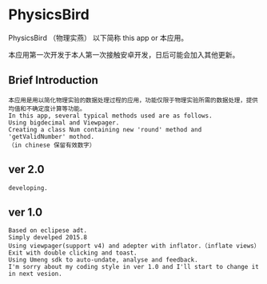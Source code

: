 # PhysicsBird
PhysicsBird （物理实燕） 以下简称 this app or 本应用。

本应用第一次开发于本人第一次接触安卓开发，日后可能会加入其他更新。
## Brief Introduction
	本应用是用以简化物理实验的数据处理过程的应用，功能仅限于物理实验所需的数据处理，提供均值和不确定度计算等功能。
	In this app, several typical methods used are as follows.	
	Using bigdecimal and Viewpager. 
	Creating a class Num containing new 'round' method and 'getValidNumber' mothod.
	（in chinese 保留有效数字）

## ver 2.0
	developing.	
## ver 1.0
	Based on eclipese adt. 
	Simply develped 2015.8
	Using viewpager(support v4) and adepter with inflator.（inflate views）
	Exit with double clicking and toast.
	Using Umeng sdk to auto-undate, analyse and feedback.
	I'm sorry about my coding style in ver 1.0 and I'll start to change it in next vesion.
	 






